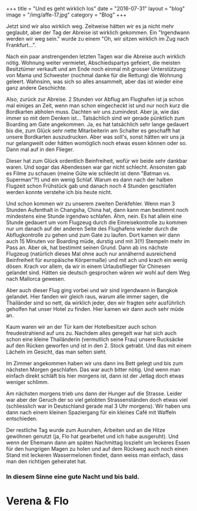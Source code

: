 +++
title = "Und es geht wirklich los"
date = "2016-07-31"
layout = "blog"
image = "/img/affe-17.jpg"
category = "Blog"
+++

Jetzt sind wir also wirklich weg. Zeitweise hätten wir es ja nicht mehr geglaubt, aber der Tag der Abreise ist wirklich gekommen. 
Ein "Irgendwann werden wir weg sein." wurde zu einem "Oh, wir sitzen wirklich im Zug nach Frankfurt...". 

<!--more-->

Nach ein paar anstrengenden letzten Tagen war die Abreise auch wirklich nötig. Wohnung weiter vermietet, Abschiedspartys gefeiert, die meisten Besitztümer verkauft und am Ende noch einmal mit grosser Unterstützung von Mama und Schwester (nochmal danke für die Rettung) die Wohnung geleert. Wahnsinn, was sich so alles ansammelt, aber das ist wieder eine ganz andere Geschichte.

Also, zurück zur Abreise. 2 Stunden vor Abflug am Flughafen ist ja schon mal einiges an Zeit, wenn man schon eingecheckt ist und nur noch kurz die Bordkarten abholen muss. Dachten wir uns zumindest. Aber ja, wie das immer so mit dem Denken ist... Tatsächlich sind wir gerade pünktlich zum Boarding am Gate angekommen. Ja, es hat tatsächlich sehr lange gedauert bis die, zum Glück sehr nette Mitarbeiterin am Schalter es geschafft hat unsere Bordkarten auszudrucken. Aber was soll's, sonst hätten wir uns ja nur gelangweilt oder hätten womöglich noch etwas essen können oder so. Dann mal auf in den Flieger.

Dieser hat zum Glück ordentlich Beinfreiheit, wofür wir beide sehr dankbar waren. Und sogar das Abendessen war gar nicht schlecht. Ansonsten gab es Filme zu schauen (meine Güte wie schlecht ist denn "Batman vs. Superman"?!) und ein wenig Schlaf.
Warum es dann nach der halben Flugzeit schon Frühstück gab und danach noch 4 Stunden geschlafen werden konnte verstehe ich bis heute nicht.

Und schon kommen wir zu unserem zweiten Denkfehler. Wenn man 3 Stunden Aufenthalt in Changsha, China hat, dann kann man bestimmt noch mindestens eine Stunde irgendwo schlafen. Ähm, nein. Es hat allein eine Stunde gedauert um vom Flugzeug durch die Einreisekontrolle zu kommen nur um danach auf der anderen Seite des Flughafens wieder durch die Abflugkontrolle zu gehen und zum Gate zu laufen. Dort kamen wir dann auch 15 Minuten vor Boarding müde, durstig und mit 3(!!) Stempeln mehr im Pass an. 
Aber ok, hat bestimmt seinen Grund. Dann ab ins nächste Flugzeug (natürlich dieses Mal ohne auch nur annähernd ausreichend Beinfreiheit für europäische Körpermaße) und mit ach und krach ein wenig dösen. Krach vor allem, da wir in einem Urlaubsflieger für Chinesen gelandet sind. Hätten sie deutsch gesprochen wären wir wohl auf dem Weg nach Mallorca gewesen.

Aber auch dieser Flug ging vorbei und wir sind irgendwann in Bangkok gelandet. Hier fanden wir gleich raus, warum alle immer sagen, die Thailänder sind so nett, da wirklich jeder, den wir fragten sehr ausführlich geholfen hat unser Hotel zu finden. Hier kamen wir dann auch sehr müde an. 

Kaum waren wir an der Tür kam der Hotelbesitzer auch schon freudestrahlend auf uns zu. Nachdem alles geregelt war hat sich auch schon eine kleine Thailänderin (vermutlich seine Frau) unsere Rucksäcke auf den Rücken geworfen und ist in den 2. Stock getrabt. Und das mit einem Lächeln im Gesicht, das man selten sieht.

Im Zimmer angekommen haben wir uns dann ins Bett gelegt und bis zum nächsten Morgen geschlafen. Das war auch bitter nötig. Und wenn man einfach direkt schläft bis hier morgens ist, dann ist der Jetlag doch etwas weniger schlimm.
  
Am nächsten morgens trieb uns dann der Hunger auf die Strasse. Leider war aber der Geruch der so viel gelobten Strassenständen doch etwas viel (schliesslich war in Deutschland gerade mal 3 Uhr morgens). Wir haben uns dann nach einem kleinen Spaziergang für ein kleines Café mit Waffeln entschieden. 

Der restliche Tag wurde zum Ausruhen, Arbeiten und an die Hitze gewöhnen genutzt (ja, Flo hat gearbeitet und ich habe ausgeruht). Und wenn der Ehemann dann am späten Nachmittag loszieht um leckeres Essen für den hungrigen Magen zu holen und auf dem Rückweg auch noch einen Stand mit leckeren Wassermelonen findet, dann weiss man einfach, dass man den richtigen geheiratet hat.

### In diesem Sinne eine gute Nacht und bis bald.

<h1 class="signature">Verena & Flo</h1>
